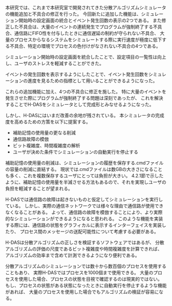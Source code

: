 本研究では、これまで本研究室で開発されてきた分散アルゴリズムシミュレータの機能追加と不具合の修正を行った。
今回新たに追加した機能は、シミュレーション開始時の設定画面の統合とイベント発生回数の表示の2つである。
また修正した不具合は、大量のイベントの連続発生でプログラムが強制終了する不具合、通信路にFIFO性を付与したときに通信遅延の制約が守られない不具合、
大量のプロセスからなるシステムをシミュレートする際に実行速度が極度に低下する不具合、特定の環境でプロセスの色付けがなされない不具合の4つである。

シミュレーション開始時の設定画面を統合したことで、設定項目の一覧性は向上し、ユーザのストレスを軽減することができた。

イベントの発生回数を表示するようにしたことで、イベント発生回数をシミュレーションの進度を見るための指標として用いることができるようになった。

これらの追加機能に加え、4つの不具合に修正を施した。
特に大量のイベントを発生させた際にプログラムが強制終了する問題は深刻であったが、
これを解決することでH-DASをシミュレータとして完成形とみなせるようになった。

しかし、H-DASにはいまだ改善の余地が残されている。
本シミュレータの完成度を高めるための方策を以下に提案する。

- 補助記憶の使用量の更なる削減
- 通信路故障の模倣
- ビット複雑度、時間複雑度の解析
- ユーザが決めた条件でシミュレーションの自動実行を停止する

補助記憶の使用量の削減は、シミュレーションの履歴を保存する.cmdファイルの容量の削減に直結する。
現状では.cmdファイルは数GBの大きさになることも多く、これを複数保存するユーザにとっては負担が大きい。
4.2.1節で示したように、補助記憶の使用量を半減させる方法もあるので、それを実現しユーザの負担を軽減することが望まれる。

H-DASでは通信路の故障は起きないものと仮定してシミュレーションを実行している。
しかし、実際の通信ネットワークでは様々な理由で通信路が使用できなくなることがある。
よって、通信路の故障を模倣することにより、より実際的なシミュレーションができるようになると思われる。
このような機能を実装する際には、通信路の状態をグラフィカルに表示するインターフェイスを実装したり、
プロセス間のメッセージの送配可能性について考慮する必要がある。

H-DASは分散アルゴリズムの正しさを検証するソフトウェアではあるが、
分散アルゴリズムの評価の尺度であるビット複雑度や時間複雑度を計算できれば、
アルゴリズムの効率まで含めて計測できるようになり便利である。

分散アルゴリズムのシミュレーションでは数十から数百個のプロセスを使用することもあり、
実際H-DASではプロセスを1000個まで使用できる。
大量のプロセスを使用した場合、プロセスの状態を目視で確認するのは現実的ではない。
もし、プロセスの状態がある状態になったときに自動実行を停止するような機能があれば、
大量のプロセスを使用した場合でもアルゴリズムの検証が容易になる。
